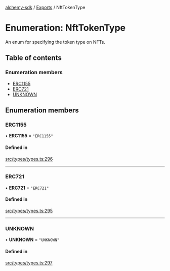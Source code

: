 [alchemy-sdk](../README.md) / [Exports](../modules.md) / NftTokenType

# Enumeration: NftTokenType

An enum for specifying the token type on NFTs.

## Table of contents

### Enumeration members

- [ERC1155](NftTokenType.md#erc1155)
- [ERC721](NftTokenType.md#erc721)
- [UNKNOWN](NftTokenType.md#unknown)

## Enumeration members

### ERC1155

• **ERC1155** = `"ERC1155"`

#### Defined in

[src/types/types.ts:296](https://github.com/alchemyplatform/alchemy-sdk-js/blob/53be393/src/types/types.ts#L296)

___

### ERC721

• **ERC721** = `"ERC721"`

#### Defined in

[src/types/types.ts:295](https://github.com/alchemyplatform/alchemy-sdk-js/blob/53be393/src/types/types.ts#L295)

___

### UNKNOWN

• **UNKNOWN** = `"UNKNOWN"`

#### Defined in

[src/types/types.ts:297](https://github.com/alchemyplatform/alchemy-sdk-js/blob/53be393/src/types/types.ts#L297)
